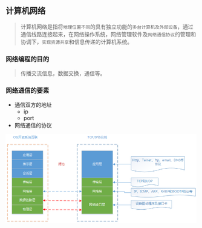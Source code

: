 ## 计算机网络
> 计算机网络是指将`地理位置不同`的具有独立功能的`多台计算机及外部设备`，通过通信线路连接起来，在网络操作系统，网络管理软件及`网络通信协议`的管理和协调下，`实现资源共享`和信息传递的计算机系统。

### 网络编程的目的
> 传播交流信息，数据交换，通信等。


### 网络通信的要素
* 通信双方的地址
  * ip
  * port
* 网络通信的协议

![agreement](images/agreement.jpg)

